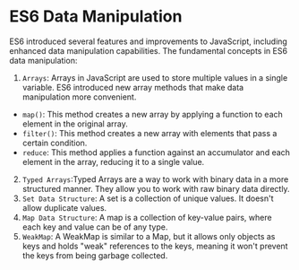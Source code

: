 # ES6 Data Manipulation
ES6 introduced several features and improvements to JavaScript, including enhanced data manipulation capabilities. The  fundamental concepts in ES6 data manipulation:
1. `Arrays`: Arrays in JavaScript are used to store multiple values in a single variable. ES6 introduced new array methods that make data manipulation more convenient.
+ `map()`: This method creates a new array by applying a function to each element in the original array.
+ `filter()`: This method creates a new array with elements that pass a certain condition.
+ `reduce`: This method applies a function against an accumulator and each element in the array, reducing it to a single value.
2. `Typed Arrays`:Typed Arrays are a way to work with binary data in a more structured manner. They allow you to work with raw binary data directly.
3. `Set Data Structure`: A set is a collection of unique values. It doesn't allow duplicate values.
4. `Map Data Structure`: A map is a collection of key-value pairs, where each key and value can be of any type.
5. `WeakMap`: A WeakMap is similar to a Map, but it allows only objects as keys and holds "weak" references to the keys, meaning it won't prevent the keys from being garbage collected.